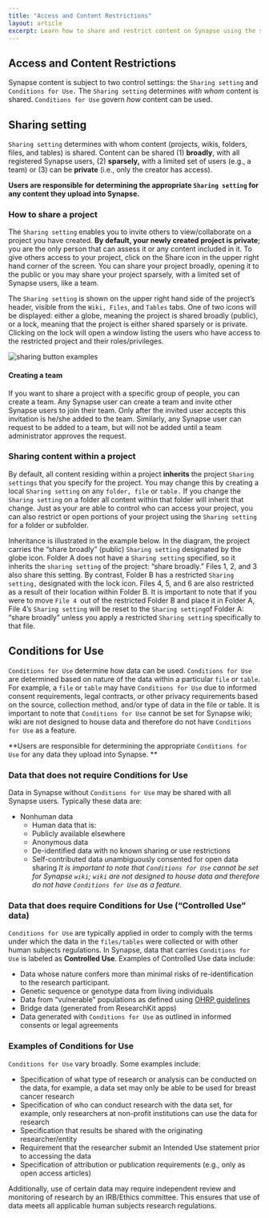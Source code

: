 ```yaml
---
title: "Access and Content Restrictions"
layout: article
excerpt: Learn how to share and restrict content on Synapse using the sharing settings and conditions for use. 
---
```


## Access and Content Restrictions
Synapse content is subject to two control settings: the `Sharing setting` and `Conditions for Use.` The `Sharing setting` determines _with whom_ content is shared. `Conditions for Use` govern _how_ content can be used. 

## Sharing setting

`Sharing setting` determines with whom content (projects, wikis, folders, files, and tables) is shared. Content can be shared (1) **broadly**, with all registered Synapse users, (2) **sparsely,** with a limited set of users (e.g., a team) or (3) can be **private** (i.e., only the creator has access). 

**Users are responsible for determining the appropriate `Sharing setting` for any content they upload into Synapse.**

### How to share a project
The `Sharing setting` enables you to invite others to view/collaborate on a project you have created. **By default, your newly created project is private**; you are the only person that can assess it or any content included in it. To give others access to your project, click on the Share icon in the upper right hand corner of the screen. You can share your project broadly, opening it to the public or you may share your project sparsely, with a limited set of Synapse users, like a team. 

The `Sharing setting` is shown on the upper right hand side of the project’s header, visible from the `Wiki, Files`, and `Tables` tabs. One of two icons will be displayed: either a globe, meaning the project is shared broadly (public), or a lock, meaning that the project is either shared sparsely or is private. Clicking on the lock will open a window listing the users who have access to the restricted project and their roles/privileges.

![sharing button examples]({{site.url}}/assets/images/sharing_buttons_examples.png)

#### Creating a team
If you want to share a project with a specific group of people, you can create a team. Any Synapse user can create a team and invite other Synapse users to join their team. Only after the invited user accepts this invitation is he/she added to the team. Similarly, any Synapse user can request to be added to a team, but will not be added until a team administrator approves the request.

### Sharing content within a project 
By default, all content residing within a project **inherits** the project `Sharing settings` that you specify for the project. You may change this by creating a local `Sharing setting` on any `folder, file` or `table.` If you change the `Sharing setting` on a folder all content within that folder will inherit that change. Just as your are able to control who can access your project, you can also restrict or open portions of your project using the `Sharing setting` for a folder or subfolder.

Inheritance is illustrated in the example below. In the diagram, the project carries the “share broadly” (public) `Sharing setting` designated by the globe icon. Folder A does not have a `Sharing setting` specified, so it inherits the `sharing setting` of the project: “share broadly.” Files 1, 2, and 3 also share this setting. By contrast, Folder B has a restricted `Sharing setting,` designated with the lock icon. Files 4, 5, and 6 are also restricted as a result of their location within Folder B. It is important to note that if you were to move `File 4 `out of the restricted Folder B and place it in Folder A, File 4’s `Sharing setting` will be reset to the `Sharing setting`of Folder A: “share broadly” unless you apply a restricted `Sharing setting` specifically to that file.


## Conditions for Use
`Conditions for Use` determine how data can be used. `Conditions for Use` are determined based on nature of the data within a particular `file` or `table`. For example, a `file` or `table` may have `Conditions for Use` due to informed consent requirements, legal contracts, or other privacy requirements based on the source, collection method, and/or type of data in the file or table. It is important to note that `Conditions for Use` cannot be set for Synapse wiki; wiki are not designed to house data and therefore do not have `Conditions for Use` as a feature.

**Users are responsible for determining the appropriate `Conditions for Use` for any data they upload into Synapse. **

### Data that does not require Conditions for Use
Data in Synapse without `Conditions for Use` may be shared with all Synapse users. Typically these data are:  
* Nonhuman data
     * Human data that is:
     * Publicly available elsewhere
     * Anonymous data
     * De-identified data with no known sharing or use restrictions
     * Self-contributed data unambiguously consented for open data sharing
_It is important to note that `Conditions for Use` cannot be set for Synapse `wiki`; `wiki` are not designed to house data and therefore do not have `Conditions for Use` as a feature._

### Data that does require Conditions for Use (“Controlled Use” data)
`Conditions for Use` are typically applied in order to comply with the terms under which the data in the `files/tables` were collected or with other human subjects regulations. In Synapse, data that carries `Conditions for Use` is labeled as **Controlled Use**. Examples of Controlled Use data include:
* Data whose nature confers more than minimal risks of re-identification to the research participant. 
* Genetic sequence or genotype data from living individuals
* Data from “vulnerable” populations as defined using [OHRP guidelines](http://www.hhs.gov/ohrp/policy/populations/index.html)
* Bridge data (generated from ResearchKit apps)
* Data generated with `Conditions for Use` as outlined in informed consents or legal agreements

### Examples of Conditions for Use
`Conditions for Use` vary broadly. Some examples include: 
* Specification of what type of research or analysis can be conducted on the data, for example, a data set may only be able to be used for breast cancer research
* Specification of who can conduct research with the data set, for example, only researchers at non-profit institutions can use the data for research
* Specification that results be shared with the originating researcher/entity
* Requirement that the researcher submit an Intended Use statement prior to accessing the data
* Specification of attribution or publication requirements (e.g., only as open access articles)

Additionally, use of certain data may require independent review and monitoring of research by an IRB/Ethics committee. This ensures that use of data meets all applicable human subjects research regulations. 
 
